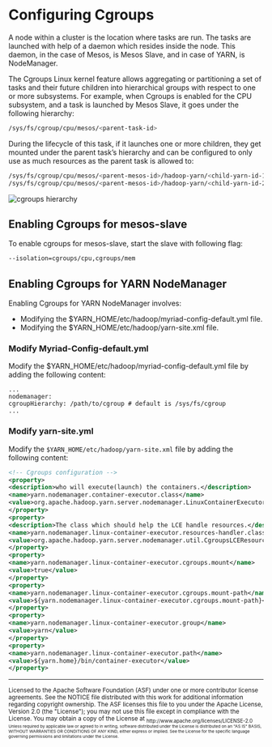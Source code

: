 # Configuring Cgroups

A node within a cluster is the location where tasks are run. The tasks are launched with help of a daemon which resides inside the node. This daemon, in the case of Mesos, is Mesos Slave, and in case of YARN, is NodeManager.

The Cgroups Linux kernel feature allows aggregating or partitioning a set of tasks and their future children into hierarchical groups with respect to one or more subsystems. For example, when Cgroups is enabled for the CPU subsystem, and a task is launched by Mesos Slave, it goes under the following hierarchy:

```bash
/sys/fs/cgroup/cpu/mesos/<parent-task-id>
```

During the lifecycle of this task, if it launches one or more children, they get mounted under the parent task’s hierarchy and can be configured to only use as much resources as the parent task is allowed to:

```bash
/sys/fs/cgroup/cpu/mesos/<parent-mesos-id>/hadoop-yarn/<child-yarn-id-1>
/sys/fs/cgroup/cpu/mesos/<parent-mesos-id>/hadoop-yarn/<child-yarn-id-2>
```

![cgroups hierarchy](images/cgroups.png)

## Enabling Cgroups for mesos-slave
To enable cgroups for mesos-slave, start the slave with following flag:

```bash
--isolation=cgroups/cpu,cgroups/mem
```

## Enabling Cgroups for YARN NodeManager

Enabling Cgroups for YARN NodeManager involves:
* Modifying the $YARN_HOME/etc/hadoop/myriad-config-default.yml file.
* Modifying the $YARN_HOME/etc/hadoop/yarn-site.xml file.

### Modify Myriad-Config-default.yml ###

Modify the $YARN_HOME/etc/hadoop/myriad-config-default.yml file by adding the following content:

```
...
nodemanager:
cgroupHierarchy: /path/to/cgroup # default is /sys/fs/cgroup
...
```


### Modify yarn-site.yml
Modify the `$YARN_HOME/etc/hadoop/yarn-site.xml` file by adding the following content:

```xml
<!-- Cgroups configuration -->
<property>
<description>who will execute(launch) the containers.</description>
<name>yarn.nodemanager.container-executor.class</name>
<value>org.apache.hadoop.yarn.server.nodemanager.LinuxContainerExecutor</value>
</property>
<property>
<description>The class which should help the LCE handle resources.</description>
<name>yarn.nodemanager.linux-container-executor.resources-handler.class</name>
<value>org.apache.hadoop.yarn.server.nodemanager.util.CgroupsLCEResourcesHandler</value>
</property>
<property>
<name>yarn.nodemanager.linux-container-executor.cgroups.mount</name>
<value>true</value>
</property>
<property>
<name>yarn.nodemanager.linux-container-executor.cgroups.mount-path</name>
<value>${yarn.nodemanager.linux-container-executor.cgroups.mount-path}</value>
</property>
<property>
<name>yarn.nodemanager.linux-container-executor.group</name>
<value>yarn</value>
</property>
<property>
<name>yarn.nodemanager.linux-container-executor.path</name>
<value>${yarn.home}/bin/container-executor</value>
</property>
```
---
<sub>
Licensed to the Apache Software Foundation (ASF) under one
or more contributor license agreements.  See the NOTICE file
distributed with this work for additional information
regarding copyright ownership.  The ASF licenses this file
to you under the Apache License, Version 2.0 (the
"License"); you may not use this file except in compliance
with the License.  You may obtain a copy of the License at

<sub>
  http://www.apache.org/licenses/LICENSE-2.0

<sub>
Unless required by applicable law or agreed to in writing,
software distributed under the License is distributed on an
"AS IS" BASIS, WITHOUT WARRANTIES OR CONDITIONS OF ANY
KIND, either express or implied.  See the License for the
specific language governing permissions and limitations
under the License.

